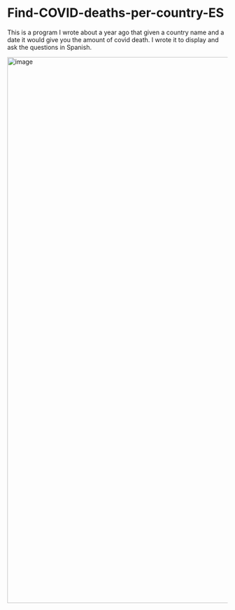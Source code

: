 # Find-COVID-deaths-per-country-ES
This is a program I wrote about a year ago that given a country name and a date it would give you the amount of covid death. I wrote it to display and ask the questions in Spanish.

<img width="1246" alt="image" src="https://user-images.githubusercontent.com/45988719/128902131-b038d1d0-cbb5-42df-bd0d-55f43f384352.png">
